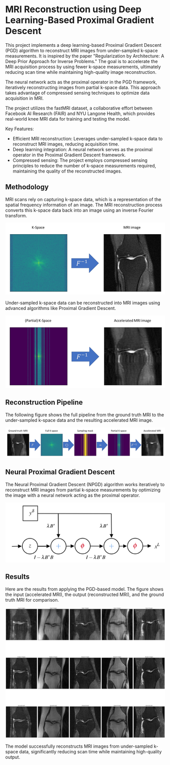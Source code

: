 # MRI Reconstruction using Deep Learning-Based Proximal Gradient Descent

This project implements a deep learning-based Proximal Gradient Descent (PGD) algorithm to reconstruct MRI images from under-sampled k-space measurements. It is inspired by the paper "Regularization by Architecture: A Deep Prior Approach for Inverse Problems." The goal is to accelerate the MRI acquisition process by using fewer k-space measurements, ultimately reducing scan time while maintaining high-quality image reconstruction.

The neural network acts as the proximal operator in the PGD framework, iteratively reconstructing images from partial k-space data. This approach takes advantage of compressed sensing techniques to optimize data acquisition in MRI.

The project utilizes the fastMRI dataset, a collaborative effort between Facebook AI Research (FAIR) and NYU Langone Health, which provides real-world knee MRI data for training and testing the model.

Key Features:
- Efficient MRI reconstruction: Leverages under-sampled k-space data to reconstruct MRI images, reducing acquisition time.
- Deep learning integration: A neural network serves as the proximal operator in the Proximal Gradient Descent framework.
- Compressed sensing: The project employs compressed sensing principles to reduce the number of k-space measurements required, maintaining the quality of the reconstructed images.

## Methodology

MRI scans rely on capturing k-space data, which is a representation of the spatial frequency information of an image. The MRI reconstruction process converts this k-space data back into an image using an inverse Fourier transform.

![K-Space to MRI](figures/inverse_fft.png)

Under-sampled k-space data can be reconstructed into MRI images using advanced algorithms like Proximal Gradient Descent.

![Under-sampled K-Space](figures/k_space_inverse_fft.png)

## Reconstruction Pipeline

The following figure shows the full pipeline from the ground truth MRI to the under-sampled k-space data and the resulting accelerated MRI image.

![Pipeline](figures/pipeline.png)

## Neural Proximal Gradient Descent

The Neural Proximal Gradient Descent (NPGD) algorithm works iteratively to reconstruct MRI images from partial k-space measurements by optimizing the image with a neural network acting as the proximal operator.

![NPGD Structure](figures/NPGD.png)

## Results

Here are the results from applying the PGD-based model. The figure shows the input (accelerated MRI), the output (reconstructed MRI), and the ground truth MRI for comparison.

![Results](figures/results.png)

The model successfully reconstructs MRI images from under-sampled k-space data, significantly reducing scan time while maintaining high-quality output.
